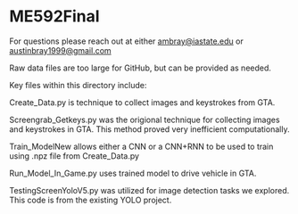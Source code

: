 # ME592Final

For questions please reach out at either ambray@iastate.edu or austinbray1999@gmail.com

Raw data files are too large for GitHub, but can be provided as needed. 

Key files within this directory include: 

Create_Data.py is technique to collect images and keystrokes from GTA.

Screengrab_Getkeys.py was the origional technique for collecting images and keystrokes in GTA. This method proved very inefficient computationally. 

Train_ModelNew allows either a CNN or a CNN+RNN to be used to train using .npz file from Create_Data.py

Run_Model_In_Game.py uses trained model to drive vehicle in GTA. 

TestingScreenYoloV5.py was utilized for image detection tasks we explored. This code is from the existing YOLO project. 

